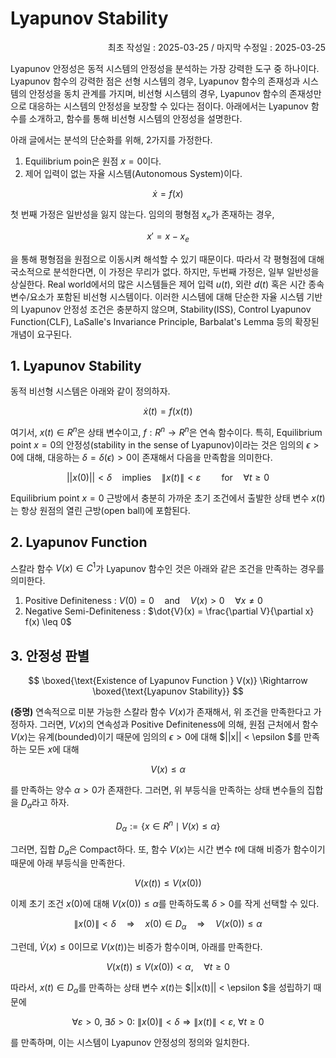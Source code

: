 # Lyapunov Stability
<p align="right">
최초 작성일 : 2025-03-25 / 마지막 수정일 : 2025-03-25
</p>

Lyapunov 안정성은 동적 시스템의 안정성을 분석하는 가장 강력한 도구 중 하나이다. Lyapunov 함수의 강력한 점은 선형 시스템의 경우, Lyapunov 함수의 존재성과 시스템의 안정성을 동치 관계를 가지며, 비선형 시스템의 경우, Lyapunov 함수의 존재성만으로 대응하는 시스템의 안정성을 보장할 수 있다는 점이다. 아래에서는 Lyapunov 함수를 소개하고, 함수를 통해 비선형 시스템의 안정성을 설명한다.

아래 글에서는 분석의 단순화를 위해, 2가지를 가정한다. 

1. Equilibrium poin은 원점 $x = 0$이다.
2. 제어 입력이 없는 자율 시스템(Autonomous System)이다.

$$
\dot{x} = f(x)
$$

첫 번째 가정은 일반성을 잃지 않는다. 임의의 평형점 $x_e$가 존재하는 경우, 

$$
x' = x - x_e
$$

을 통해 평형점을 원점으로 이동시켜 해석할 수 있기 때문이다. 따라서 각 평형점에 대해 국소적으로 분석한다면, 이 가정은 무리가 없다. 하지만, 두번째 가정은, 일부 일반성을 상실한다. Real world에서의 많은 시스템들은 제어 입력 $u(t)$, 외란 $d(t)$ 혹은 시간 종속 변수/요소가 포함된 비선형 시스템이다. 이러한 시스템에 대해 단순한 자율 시스템 기반의 Lyapunov 안정성 조건은 충분하지 않으며, Stability(ISS), Control Lyapunov Function(CLF), LaSalle's Invariance Principle, Barbalat's Lemma 등의 확장된 개념이 요구된다.

## 1. Lyapunov Stability

동적 비선형 시스템은 아래와 같이 정의하자.

$$
\dot{x}(t) = f(x(t))
$$

여기서, $x(t) \in R^n$은 상태 변수이고, $f: R^n \to R^n$은 연속 함수이다. 특히, Equilibrium point $x = 0$의 안정성(stability in the sense of Lyapunov)이라는 것은 임의의 $\epsilon > 0$에 대해, 대응하는 $\delta = \delta(\epsilon) > 0$이 존재해서 다음을 만족함을 의미한다.

$$
||x(0)|| < \delta \quad \text{implies} \quad \|x(t)\| < \varepsilon \quad \quad \text{for} \quad  \forall t \ge 0
$$

Equilibrium point $x = 0$ 근방에서 충분히 가까운 초기 조건에서 출발한 상태 변수 $x(t)$는 항상 원점의 열린 근방(open ball)에 포함된다.

## 2. Lyapunov Function

스칼라 함수 $V(x) \in C^{1}$가 Lyapunov 함수인 것은 아래와 같은 조건을 만족하는 경우를 의미한다.

1. Positive Definiteness :  $V(0) = 0 \quad \text{and} \quad V(x) > 0 \quad \forall x \neq 0$
2. Negative Semi-Definiteness :  $\dot{V}(x) = \frac{\partial V}{\partial x} f(x) \leq 0$
   



## 3. 안정성 판별

$$
\boxed{\text{Existence of Lyapunov Function } V(x)} \Rightarrow \boxed{\text{Lyapunov Stability}}
$$

**(증명)** 연속적으로 미분 가능한 스칼라 함수 $V(x)$가 존재해서, 위 조건을 만족한다고 가정하자. 그러면, $V(x)$의 연속성과 Positive Definiteness에 의해, 원점 근처에서 함수 $V(x)$는 유계(bounded)이기 때문에 임의의 $\epsilon > 0$에 대해 $||x|| < \epsilon $를 만족하는 모든 $x$에 대해

$$
V(x) \leq \alpha 
$$

를 만족하는 양수 $\alpha > 0$가 존재한다. 그러면, 위 부등식을 만족하는 상태 변수들의 집합을 $D_{a}$라고 하자.

$$
D_\alpha := \{x \in R^n \mid V(x) \leq \alpha \}
$$

그러면, 집합 $D_{a}$은 Compact하다. 또, 함수 $V(x)$는 시간 변수 $t$에 대해 비증가 함수이기 때문에 아래 부등식을 만족한다.

$$
V(x(t)) \leq V(x(0))
$$
  

이제 초기 조건 $x(0)$에 대해 $V(x(0)) \leq \alpha$를 만족하도록 $\delta > 0$를 작게 선택할 수 있다.

$$
\|x(0)\| < \delta \quad \Rightarrow \quad x(0) \in D_\alpha \quad \Rightarrow \quad V(x(0)) \leq \alpha
$$

그런데, $\dot{V}(x) \leq 0$이므로 $V(x(t))$는 비증가 함수이며, 아래를 만족한다.

$$
V(x(t)) \leq V(x(0)) < \alpha, \quad \forall t \geq 0
$$

따라서, $x(t) \in D_\alpha$를 만족하는 상태 변수 $x(t)$는 $||x(t)|| < \epsilon $을 성립하기 때문에


$$
\forall \varepsilon > 0,\ \exists \delta > 0:\ \|x(0)\| < \delta \Rightarrow \|x(t)\| < \varepsilon,\ \forall t \geq 0
$$

를 만족하며, 이는 시스템이 Lyapunov 안정성의 정의와 일치한다.
